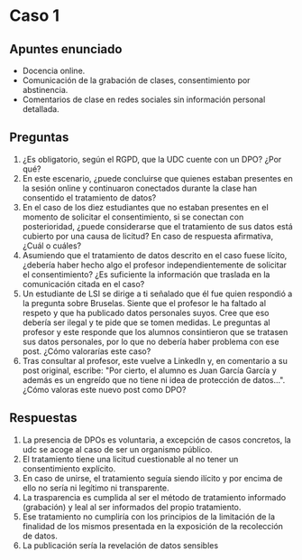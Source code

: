 # Caso 1
## Apuntes enunciado

- Docencia online.
- Comunicación de la grabación de clases, consentimiento por abstinencia.
- Comentarios de clase en redes sociales sin información personal detallada.
## Preguntas
1. ¿Es obligatorio, según el RGPD, que la UDC cuente con un DPO? ¿Por qué?
2. En este escenario, ¿puede concluirse que quienes estaban presentes en la sesión online y continuaron conectados durante la clase han consentido el tratamiento de datos?
3. En el caso de los diez estudiantes que no estaban presentes en el momento de solicitar el consentimiento, si se conectan con posterioridad, ¿puede considerarse que el tratamiento de sus datos está cubierto por una causa de licitud? En caso de respuesta afirmativa, ¿Cuál o cuáles?
4. Asumiendo que el tratamiento de datos descrito en el caso fuese lícito, ¿debería haber hecho algo el profesor independientemente de solicitar el consentimiento? ¿Es suficiente la información que traslada en la comunicación citada en el caso?
5. Un estudiante de LSI se dirige a ti señalado que él fue quien respondió a la pregunta sobre Bruselas. Siente que el profesor le ha faltado al respeto y que ha publicado datos personales suyos. Cree que eso debería ser ilegal y te pide que se tomen medidas. Le preguntas al profesor y este responde que los alumnos consintieron que se tratasen sus datos personales, por lo que no debería haber problema con ese post. ¿Cómo valorarías este caso?
6. Tras consultar al profesor, este vuelve a LinkedIn y, en comentario a su post original, escribe: "Por cierto, el alumno es Juan García García y además es un engreído que no tiene ni idea de protección de datos…". ¿Cómo valoras este nuevo post como DPO?
## Respuestas
1. La presencia de DPOs es voluntaria, a excepción de casos concretos, la udc se acoge al caso de ser un organismo público.
2. El tratamiento tiene una licitud cuestionable al no tener un consentimiento explícito.
3. En caso de unirse, el tratamiento seguía siendo ilícito y por encima de ello no sería ni legítimo ni transparente.
4. La trasparencia es cumplida al ser el método de tratamiento informado (grabación) y leal al ser informados del propio tratamiento.
5. Ese tratamiento no cumpliría con los principios de la limitación de la finalidad de los mismos presentada en la exposición de la recolección de datos.
6. La publicación sería la revelación de datos sensibles